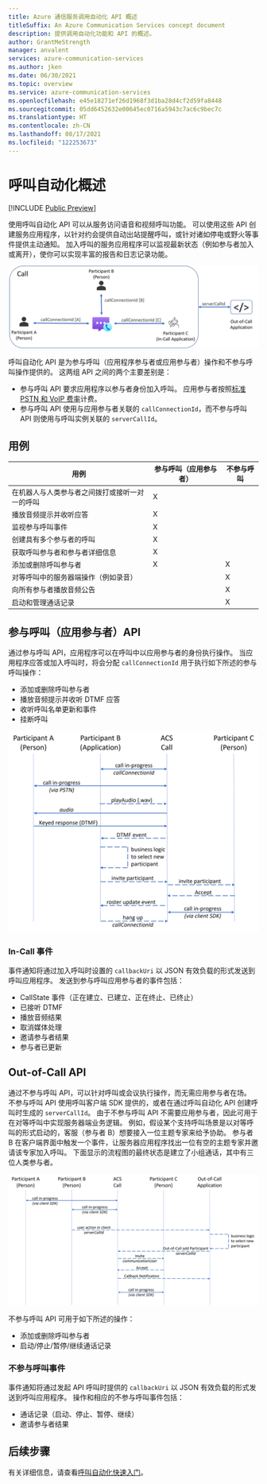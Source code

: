 ```yaml
---
title: Azure 通信服务调用自动化 API 概述
titleSuffix: An Azure Communication Services concept document
description: 提供调用自动化功能和 API 的概述。
author: GrantMeStrength
manager: anvalent
services: azure-communication-services
ms.author: jken
ms.date: 06/30/2021
ms.topic: overview
ms.service: azure-communication-services
ms.openlocfilehash: e45e18271ef26d1968f3d1ba28d4cf2d59fa8448
ms.sourcegitcommit: 05dd6452632e00645ec0716a5943c7ac6c9bec7c
ms.translationtype: HT
ms.contentlocale: zh-CN
ms.lasthandoff: 08/17/2021
ms.locfileid: "122253673"
---
```

# <a name="call-automation-overview"></a>呼叫自动化概述

[!INCLUDE [Public Preview](../../includes/public-preview-include-document.md)]

使用呼叫自动化 API 可以从服务访问语音和视频呼叫功能。 可以使用这些 API 创建服务应用程序，以针对约会提供自动出站提醒呼叫，或针对诸如停电或野火等事件提供主动通知。 加入呼叫的服务应用程序可以监视最新状态（例如参与者加入或离开），使你可以实现丰富的报告和日志记录功能。

![参与和不参与呼叫的应用](../media/call-automation-apps.png)

呼叫自动化 API 是为参与呼叫（应用程序参与者或应用参与者）操作和不参与呼叫操作提供的。 这两组 API 之间的两个主要差别是：
- 参与呼叫 API 要求应用程序以参与者身份加入呼叫。 应用参与者按照[标准 PSTN 和 VoIP 费率](https://azure.microsoft.com/pricing/details/communication-services/)计费。
- 参与呼叫 API 使用与应用参与者关联的 `callConnectionId`，而不参与呼叫 API 则使用与呼叫实例关联的 `serverCallId`。 

## <a name="use-cases"></a>用例
| 用例                                                       | 参与呼叫（应用参与者） | 不参与呼叫   |
| ---------------------------------------------------------------| ------------------------- | ------------- |
| 在机器人与人类参与者之间拨打或接听一对一的呼叫  | X                         |               |
| 播放音频提示并收听应答                    | X                         |               |
| 监视参与呼叫事件                                         | X                         |               |
| 创建具有多个参与者的呼叫                        | X                         |               |
| 获取呼叫参与者和参与者详细信息                  | X                         |               |
| 添加或删除呼叫参与者                                | X                         | X             |
| 对等呼叫中的服务器端操作（例如录音）     |                           | X             |
| 向所有参与者播放音频公告                   |                           | X             |
| 启动和管理通话记录                                |                           | X             |

## <a name="in-call-app-participant-apis"></a>参与呼叫（应用参与者）API

通过参与呼叫 API，应用程序可以在呼叫中以应用参与者的身份执行操作。 当应用程序应答或加入呼叫时，将会分配 `callConnectionId` 用于执行如下所述的参与呼叫操作：
- 添加或删除呼叫参与者
- 播放音频提示并收听 DTMF 应答
- 收听呼叫名单更新和事件
- 挂断呼叫

![参与呼叫应用程序](../media/call-automation-in-call.png)

### <a name="in-call-events"></a>In-Call 事件
事件通知将通过加入呼叫时设置的 `callbackUri` 以 JSON 有效负载的形式发送到呼叫应用程序。 发送到参与呼叫应用参与者的事件包括：
- CallState 事件（正在建立、已建立、正在终止、已终止）
- 已接听 DTMF
- 播放音频结果
- 取消媒体处理
- 邀请参与者结果
- 参与者已更新

## <a name="out-of-call-apis"></a>Out-of-Call API
通过不参与呼叫 API，可以针对呼叫或会议执行操作，而无需应用参与者在场。 不参与呼叫 API 使用呼叫客户端 SDK 提供的，或者在通过呼叫自动化 API 创建呼叫时生成的 `serverCallId`。 由于不参与呼叫 API 不需要应用参与者，因此可用于在对等呼叫中实现服务器端业务逻辑。 例如，假设某个支持呼叫场景是以对等呼叫的形式启动的，客服（参与者 B）想要接入一位主题专家来给予协助。 参与者 B 在客户端界面中触发一个事件，让服务器应用程序找出一位有空的主题专家并邀请该专家加入呼叫。 下面显示的流程图的最终状态是建立了小组通话，其中有三位人类参与者。

![不参与呼叫应用程序](../media/call-automation-out-of-call.png)

不参与呼叫 API 可用于如下所述的操作：
- 添加或删除呼叫参与者
- 启动/停止/暂停/继续通话记录
                                                       
### <a name="out-of-call-events"></a>不参与呼叫事件
事件通知将通过发起 API 呼叫时提供的 `callbackUri` 以 JSON 有效负载的形式发送到呼叫应用程序。 操作和相应的不参与呼叫事件包括：
- 通话记录（启动、停止、暂停、继续）
- 邀请参与者结果

## <a name="next-steps"></a>后续步骤
有关详细信息，请查看[呼叫自动化快速入门](../../quickstarts/voice-video-calling/call-automation-api-sample.md)。
